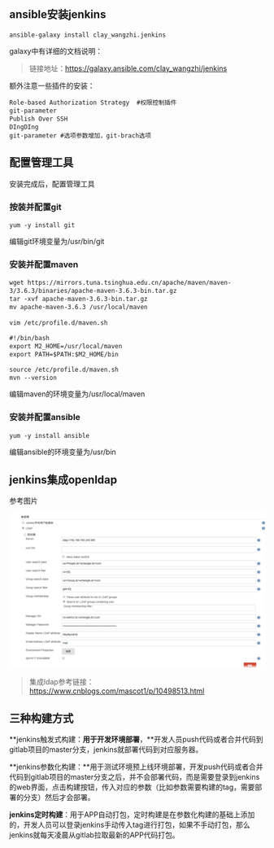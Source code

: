 ## ansible安装jenkins

```shell
ansible-galaxy install clay_wangzhi.jenkins
```

galaxy中有详细的文档说明：

> 链接地址：https://galaxy.ansible.com/clay_wangzhi/jenkins

额外注意一些插件的安装：

```
Role-based Authorization Strategy  #权限控制插件
git-parameter
Publish Over SSH
DIngDIng
git-parameter #选项参数增加，git-brach选项
```

## 配置管理工具

安装完成后，配置管理工具

### 按装并配置git

```shell
yum -y install git
```


编辑git环境变量为/usr/bin/git

### 安装并配置maven

```shell
wget https://mirrors.tuna.tsinghua.edu.cn/apache/maven/maven-3/3.6.3/binaries/apache-maven-3.6.3-bin.tar.gz
tar -xvf apache-maven-3.6.3-bin.tar.gz
mv apache-maven-3.6.3 /usr/local/maven
```

`vim /etc/profile.d/maven.sh`

```shell
#!/bin/bash
export M2_HOME=/usr/local/maven
export PATH=$PATH:$M2_HOME/bin
```

```
source /etc/profile.d/maven.sh
mvn --version
```

编辑maven的环境变量为/usr/local/maven

### 安装并配置ansible

```shell
yum -y install ansible
```

编辑ansible的环境变量为/usr/bin

## jenkins集成openldap

参考图片

![](images/jenkinsldap.png)

> 集成ldap参考链接：https://www.cnblogs.com/mascot1/p/10498513.html

## 三种构建方式

**jenkins触发式构建：**用于开发环境部署**，**开发人员push代码或者合并代码到gitlab项目的master分支，jenkins就部署代码到对应服务器。

**jenkins参数化构建：**用于测试环境预上线环境部署，开发push代码或者合并代码到gitlab项目的master分支之后，并不会部署代码，而是需要登录到jenkins的web界面，点击构建按钮，传入对应的参数（比如参数需要构建的tag，需要部署的分支）然后才会部署。

**jenkins定时构建**：用于APP自动打包，定时构建是在参数化构建的基础上添加的，开发人员可以登录jenkins手动传入tag进行打包，如果不手动打包，那么jenkins就每天凌晨从gitlab拉取最新的APP代码打包。